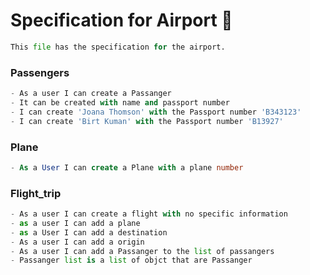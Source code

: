 # Specification for Airport :taco:
```python
This file has the specification for the airport. 
``` 

### Passengers
```python
- As a user I can create a Passanger
- It can be created with name and passport number
- I can create 'Joana Thomson' with the Passport number 'B343123'
- I can create 'Birt Kuman' with the Passport number 'B13927'
```
### Plane
```sql
- As a User I can create a Plane with a plane number
```
### Flight_trip
```python
- As a user I can create a flight with no specific information
- as a user I can add a plane
- as a User I can add a destination
- As a user I can add a origin
- As a user I can add a Passanger to the list of passangers
- Passanger list is a list of objct that are Passanger
```